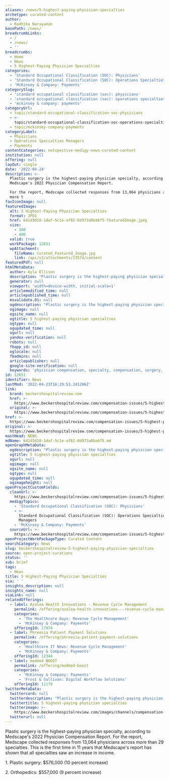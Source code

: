 ```yaml
---
aliases: /news/5-highest-paying-physician-specialties
archetype: curated-content
author:
  - Radhika Narayanan
basePath: /news/
breadcrumbLinks:
  - /
  - /news/
  - ''
breadcrumbs:
  - Home
  - News
  - 5 Highest-Paying Physician Specialties
categories:
  - 'Standard Occupational Classification (SOC): Physicians'
  - 'Standard Occupational Classification (SOC): Operations Specialties Managers'
  - 'McKinsey & Company: Payments'
categorySlug:
  - 'standard occupational classification (soc): physicians'
  - 'standard occupational classification (soc): operations specialties managers'
  - 'mckinsey & company: payments'
categoryUrl:
  - topic/standard-occupational-classification-soc-physicians
  - >-
    topic/standard-occupational-classification-soc-operations-specialties-managers
  - topic/mckinsey-company-payments
categoryLabel:
  - Physicians
  - Operations Specialties Managers
  - Payments
contentCategories: netspective-medigy-news-curated-content
institution: null
offering: null
layOut: single
date: '2022-04-24'
description: >-
  Plastic surgery is the highest-paying physician specialty, according to
  Medscape's 2022 Physician Compensation Report.

  For the report, Medscape collected responses from 13,064 physicians across
  more t
favIconImage: null
featuredImage:
  alt: 5 Highest-Paying Physician Specialties
  format: JPEG
  href: 641d3d18-1daf-5c1e-af82-0d973a8ba6f5-featuredImage.jpeg
  size:
    - 300
    - 400
  valid: true
  workPackage: 12651
  wpAttachment:
    fileName: Curated_Featured_Image.jpg
    link: /api/v3/attachments/23574/content
featuredPdf: null
htmlMetaData:
  author: Ayla Ellison
  description: "Plastic surgery is the highest-paying physician specialty, according to Medscape's 2022 Physician Compensation Report. \_"
  generator: null
  viewport: 'width=device-width, initial-scale=1'
  articlemodified_time: null
  articlepublished_time: null
  msvalidate.01: null
  ogdescription: "Plastic surgery is the highest-paying physician specialty, according to Medscape's 2022 Physician Compensation Report. \_"
  ogimage: null
  ogsite_name: null
  ogtitle: 5 highest-paying physician specialties
  ogtype: null
  ogupdated_time: null
  ogurl: null
  yandex-verification: null
  robots: null
  fbapp_id: null
  oglocale: null
  fbadmins: null
  articlepublisher: null
  google-site-verification: null
  keywords: 'physician compensation, specialty, compensation, surgery, physician'
id: 12651
identifier: News
lastMod: '2022-04-23T16:29:53.241206Z'
link:
  brand: beckershospitalreview.com
  href: >-
    https://www.beckershospitalreview.com/compensation-issues/5-highest-paying-physician-specialties-0422.html
  original: >-
    https://www.beckershospitalreview.com/compensation-issues/5-highest-paying-physician-specialties-0422.html
href: >-
  https://www.beckershospitalreview.com/compensation-issues/5-highest-paying-physician-specialties-0422.html
original: >-
  https://www.beckershospitalreview.com/compensation-issues/5-highest-paying-physician-specialties-0422.html
mastHead: NEWS
mdName: 641d3d18-1daf-5c1e-af82-0d973a8ba6f5.md
openGraphMetaData:
  ogdescription: "Plastic surgery is the highest-paying physician specialty, according to Medscape's 2022 Physician Compensation Report. \_"
  ogtitle: 5 highest-paying physician specialties
  ogurl: null
  ogimage: null
  ogsite_name: null
  ogtype: null
  ogupdated_time: null
  ogimageheight: null
openProjectCustomFields:
  cleanUrl: >-
    https://www.beckershospitalreview.com/compensation-issues/5-highest-paying-physician-specialties-0422.html
  medigyTopics:
    - 'Standard Occupational Classification (SOC): Physicians'
    - >-
      Standard Occupational Classification (SOC): Operations Specialties
      Managers
    - 'McKinsey & Company: Payments'
  sourceUrl: >-
    https://www.beckershospitalreview.com/compensation-issues/5-highest-paying-physician-specialties-0422.html
openProjectWorkPackageType: Curated Content
searchCategory: News
slug: beckershospitalreview-5-highest-paying-physician-specialties
source: open-project-curations
status: ''
sub: brief
tags:
  - News
title: 5 Highest-Paying Physician Specialties
via: ' '
insights_description: null
insights_name: null
viaLink: null
relatedOfferings:
  - label: Azalea Health Innovations - Revenue Cycle Management
    permalink: /offering/azalea-health-innovations---revenue-cycle-management
    categories:
      - 'The Healthcare Guys: Revenue Cycle Management'
      - 'McKinsey & Company: Payments'
    offeringId: 17974
  - label: Phreesia Patient Payment Solutions
    permalink: /offering/phreesia-patient-payment-solutions
    categories:
      - 'Healthcare IT News: Revenue Cycle Management'
      - 'McKinsey & Company: Payments'
    offeringId: 12344
  - label: modmed BOOST
    permalink: /offering/modmed-boost
    categories:
      - 'McKinsey & Company: Payments'
      - 'Frost & Sullivan: Digital Workflow Solutions'
    offeringId: 11179
twitterMetaData:
  twittercard: null
  twitterdescription: "Plastic surgery is the highest-paying physician specialty, according to Medscape's 2022 Physician Compensation Report. \_"
  twittertitle: 5 highest-paying physician specialties
  twitterimage: >-
    https://www.beckershospitalreview.com/images/channels/compensation-issues/4.jpg
  twitterurl: null
---
```

<p>Plastic surgery is the highest-paying physician specialty, according to Medscape's 2022 Physician Compensation Report.
For the report, Medscape collected responses from 13,064 physicians across more than 29 specialties.
This is the first time in 11 years that Medscape's report has shown that all specialties saw an increase in income.</p><p>1. Plastic surgery: $576,000 (10 percent increase)&nbsp;</p><p>2. Orthopedics: $557,000 (9 percent increase)&nbsp;</p>